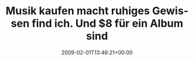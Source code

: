 ---
retweeted: false
source: <a href="http://twitter.com" rel="nofollow">Twitter Web Client</a>
entities:
  hashtags:
  - text: magnatune
    indices:
    - '100'
    - '110'
  - text: amarok
    indices:
    - '111'
    - '118'
  symbols: []
  user_mentions: []
  urls: []
display_text_range:
- '0'
- '118'
favorite_count: '0'
id_str: '1166836765'
truncated: false
retweet_count: '0'
id: '1166836765'
created_at: Sun Feb 01 13:46:21 +0000 2009
favorited: false
full_text: 'Musik kaufen macht ruhiges Gewissen find ich. Und $8 für ein Album sind
  eigentlich sehr in Ordnung. #magnatune #amarok'
lang: de
tags:
- magnatune
- amarok
- pesos/twitter
date: '2009-02-01T13:46:21+00:00'
src: https://twitter.com/bascht/status/1166836765
original_url: https://twitter.com/bascht/status/1166836765
type: twitter_tweet
text: 'Musik kaufen macht ruhiges Gewissen find ich. Und $8 für ein Album sind eigentlich
  sehr in Ordnung. #magnatune #amarok'
title: Musik kaufen macht ruhiges Gewissen find ich. Und $8 für ein Album sind

---